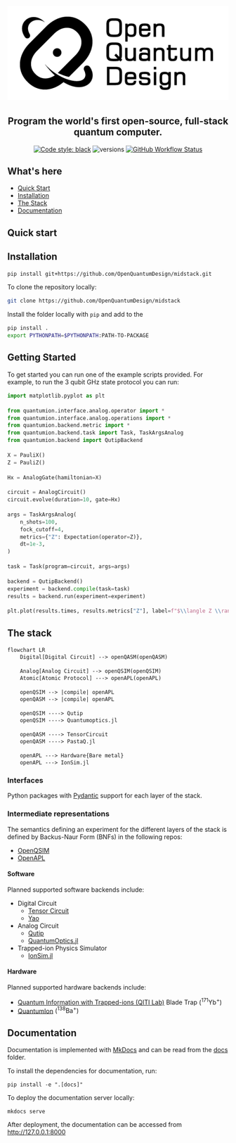 
<div align="center">

# ![Open Quantum Design](docs/img/oqd-logo-text.png)

<h2 align="center">
    Program the world's first open-source, full-stack quantum computer.
</h2>

[//]: # ([![Documentation Status]&#40;https://readthedocs.org/projects/queso/badge/?version=latest&#41;]&#40;https://queso.readthedocs.io/en/latest/?badge=latest&#41;)
[![Code style: black](https://img.shields.io/badge/code%20style-black-000000.svg)](https://github.com/ambv/black)
![versions](https://img.shields.io/badge/python-3.8%20%7C%203.9%20%7C%203.10-blue)
[![GitHub Workflow Status](https://img.shields.io/badge/build-passing-brightgreen)](https://github.com/ki3-qbt/graph-compiler/actions)

[//]: # ([![CI]&#40;https://github.com/OpenQuantumDesign/quantumion/actions/workflows/CI.yml/badge.svg&#41;]&#40;https://github.com/OpenQuantumDesign/quantumion/actions/workflows/CI.yml&#41;)

</div>

## What's here
- [Quick Start](#quickstart) <br/>
- [Installation](#installation) <br/>
- [The Stack](#stack) <br/>
- [Documentation](#documentation) <br/>

## Quick start


## Installation <a name="installation"></a>
```bash
pip install git+https://github.com/OpenQuantumDesign/midstack.git
```

To clone the repository locally:
```bash
git clone https://github.com/OpenQuantumDesign/midstack
```
Install the folder locally with `pip` and add to the 
```bash
pip install .
export PYTHONPATH=$PYTHONPATH:PATH-TO-PACKAGE
```

## Getting Started <a name="Getting Started"></a>

To get started you can run one of the example scripts provided. For example, to run the 3 qubit GHz state protocol you can run:

```python
import matplotlib.pyplot as plt

from quantumion.interface.analog.operator import *
from quantumion.interface.analog.operations import *
from quantumion.backend.metric import *
from quantumion.backend.task import Task, TaskArgsAnalog
from quantumion.backend import QutipBackend

X = PauliX()
Z = PauliZ()

Hx = AnalogGate(hamiltonian=X)

circuit = AnalogCircuit()
circuit.evolve(duration=10, gate=Hx)

args = TaskArgsAnalog(
    n_shots=100,
    fock_cutoff=4,
    metrics={"Z": Expectation(operator=Z)},
    dt=1e-3,
)

task = Task(program=circuit, args=args)

backend = QutipBackend()
experiment = backend.compile(task=task)
results = backend.run(experiment=experiment)

plt.plot(results.times, results.metrics["Z"], label=f"$\\langle Z \\rangle$")
```


## The stack <a name="stack"></a>
```mermaid
flowchart LR
    Digital[Digital Circuit] --> openQASM(openQASM) 
    
    Analog[Analog Circuit] --> openQSIM(openQSIM)
    Atomic[Atomic Protocol] ---> openAPL(openAPL)
  
    openQSIM --> |compile| openAPL
    openQASM --> |compile| openAPL

    openQSIM ----> Qutip
    openQSIM ----> Quantumoptics.jl

    openQASM ----> TensorCircuit
    openQASM ----> PastaQ.jl
    
    openAPL ---> Hardware{Bare metal}
    openAPL ---> IonSim.jl
```


### Interfaces <a name="frontends"></a>
Python packages with [Pydantic](https://docs.pydantic.dev/latest/) support for each layer of the stack.

### Intermediate representations <a name="intermediate-representations"></a>
The semantics defining an experiment for the different layers of the stack is defined by Backus-Naur Form (BNFs) in the following repos:
- [OpenQSIM](https://github.com/OpenQuantumDesign/openqsim)
- [OpenAPL](https://github.com/OpenQuantumDesign/openapl)

#### Software <a name="software"></a>
Planned supported software backends include:
- Digital Circuit
  - [Tensor Circuit](https://github.com/tencent-quantum-lab/tensorcircuit)
  - [Yao](https://yaoquantum.org/)
- Analog Circuit
  - [Qutip](https://qutip.org/)
  - [QuantumOptics.jl](https://docs.qojulia.org/search/?q=calcium)
- Trapped-ion Physics Simulator
  - [IonSim.jl](https://www.ionsim.org/)

#### Hardware <a name="hardware"></a>
Planned supported hardware backends include:
- [Quantum Information with Trapped-ions (QITI Lab)](https://qiti.iqc.uwaterloo.ca/publications/) Blade Trap $\left( ^{171}\mathrm{Yb}^+ \right)$
- [QuantumIon](https://tqt.uwaterloo.ca/project-details/quantumion-an-open-access-quantum-computing-platform/) $\left( ^{138}\mathrm{Ba}^+ \right)$


## Documentation <a name="documentation"></a>

Documentation is implemented with [MkDocs](https://www.mkdocs.org/) and can be read from the [docs](https://github.com/OpenQuantumDesign/quantumion/tree/main/docs) folder.

To install the dependencies for documentation, run:
```
pip install -e ".[docs]"
```
To deploy the documentation server locally:
```
mkdocs serve
```
After deployment, the documentation can be accessed from http://127.0.0.1:8000


